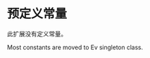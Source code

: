 预定义常量
==========

此扩展没有定义常量。

Most constants are moved to <span class="classname">Ev</span> singleton
class.
